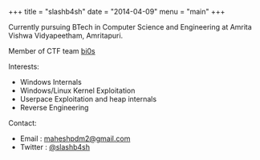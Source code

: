+++
title = "slashb4sh"
date = "2014-04-09"
menu = "main"
+++

Currently pursuing BTech in Computer Science and Engineering at Amrita Vishwa Vidyapeetham, Amritapuri.

Member of CTF team [bi0s](https://www.bi0s.in)

Interests:
* Windows Internals
* Windows/Linux Kernel Exploitation
* Userpace Exploitation and heap internals
* Reverse Engineering


Contact:
* Email : maheshpdm2@gmail.com
* Twitter : [@slashb4sh](https://www.twitter.com/slashb4sh)

